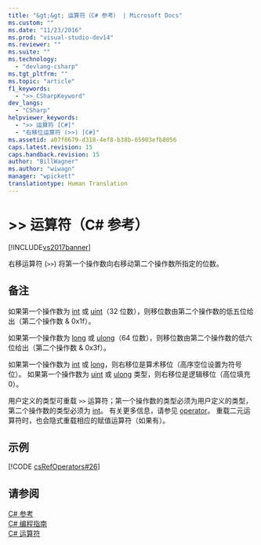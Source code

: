 ```yaml
---
title: "&gt;&gt; 运算符（C# 参考） | Microsoft Docs"
ms.custom: ""
ms.date: "11/23/2016"
ms.prod: "visual-studio-dev14"
ms.reviewer: ""
ms.suite: ""
ms.technology: 
  - "devlang-csharp"
ms.tgt_pltfrm: ""
ms.topic: "article"
f1_keywords: 
  - ">>_CSharpKeyword"
dev_langs: 
  - "CSharp"
helpviewer_keywords: 
  - ">> 运算符 [C#]"
  - "右移位运算符 (>>) [C#]"
ms.assetid: a07f8679-d318-4ef8-b38b-65903efb8056
caps.latest.revision: 15
caps.handback.revision: 15
author: "BillWagner"
ms.author: "wiwagn"
manager: "wpickett"
translationtype: Human Translation
---
```

# &gt;&gt; 运算符（C# 参考）
[!INCLUDE[vs2017banner](../../../csharp/includes/vs2017banner.md)]

右移运算符 \(`>>`\) 将第一个操作数向右移动第二个操作数所指定的位数。  
  
## 备注  
 如果第一个操作数为 [int](../../../csharp/language-reference/keywords/int.md) 或 [uint](../../../csharp/language-reference/keywords/uint.md)（32 位数），则移位数由第二个操作数的低五位给出（第二个操作数 & 0x1f）。  
  
 如果第一个操作数为 [long](../../../csharp/language-reference/keywords/long.md) 或 [ulong](../../../csharp/language-reference/keywords/ulong.md)（64 位数），则移位数由第二个操作数的低六位给出（第二个操作数 & 0x3f）。  
  
 如果第一个操作数为 [int](../../../csharp/language-reference/keywords/int.md) 或 [long](../../../csharp/language-reference/keywords/long.md)，则右移位是算术移位（高序空位设置为符号位）。  如果第一个操作数为 [uint](../../../csharp/language-reference/keywords/uint.md) 或 [ulong](../../../csharp/language-reference/keywords/ulong.md) 类型，则右移位是逻辑移位（高位填充 0）。  
  
 用户定义的类型可重载 `>>` 运算符；第一个操作数的类型必须为用户定义的类型，第二个操作数的类型必须为 [int](../../../csharp/language-reference/keywords/int.md)。  有关更多信息，请参见 [operator](../../../csharp/language-reference/keywords/operator.md)。  重载二元运算符时，也会隐式重载相应的赋值运算符（如果有）。  
  
## 示例  
 [!CODE [csRefOperators#26](../CodeSnippet/VS_Snippets_VBCSharp/csrefOperators#26)]  
  
## 请参阅  
 [C\# 参考](../../../csharp/language-reference/index.md)   
 [C\# 编程指南](../../../csharp/programming-guide/index.md)   
 [C\# 运算符](../../../csharp/language-reference/operators/index.md)